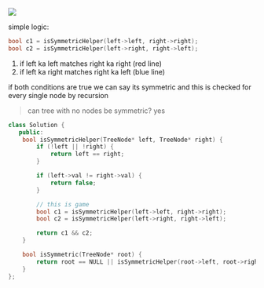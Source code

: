 

![](https://i.imgur.com/W2eIJqZ.png)

simple logic:
```cpp
bool c1 = isSymmetricHelper(left->left, right->right);
bool c2 = isSymmetricHelper(left->right, right->left);
``` 
1. if left ka left matches right ka right (red line)
2. if left ka right matches right ka left (blue line)

if both conditions are true we can say its symmetric and this is checked for every single node by recursion

> can tree with no nodes be symmetric? yes

```cpp
class Solution {
   public:
    bool isSymmetricHelper(TreeNode* left, TreeNode* right) {
        if (!left || !right) {
            return left == right;
        }

        if (left->val != right->val) {
            return false;
        }

		// this is game
        bool c1 = isSymmetricHelper(left->left, right->right);
        bool c2 = isSymmetricHelper(left->right, right->left);

        return c1 && c2;
    }

    bool isSymmetric(TreeNode* root) {
	    return root == NULL || isSymmetricHelper(root->left, root->right);
    }
};

```